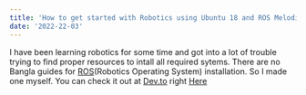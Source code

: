 ```yaml
---
title: 'How to get started with Robotics using Ubuntu 18 and ROS Melodic(Bangla)'
date: '2022-22-03'
---
```

I have been learning robotics for some time and got into a lot of trouble trying to find proper resources to intall all required sytems. There are no Bangla guides for [ROS](https://www.ros.org/)(Robotics Operating System) installation.
So I made one myself.
You can check it out at [Dev.to](https://dev.to/) right [Here](https://dev.to/shatilkhan/how-to-get-started-with-robotics-using-ubuntu-18-and-ros-melodicbangla-3mlo)

